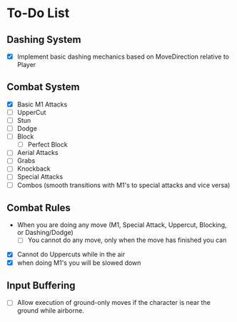 # To-Do List

## Dashing System
- [x] Implement basic dashing mechanics based on MoveDirection relative to Player

## Combat System
- [x] Basic M1 Attacks
- [ ] UpperCut
- [ ] Stun
- [ ] Dodge
- [ ] Block
    - [ ] Perfect Block
- [ ] Aerial Attacks
- [ ] Grabs
- [ ] Knockback
- [ ] Special Attacks
- [ ] Combos (smooth transitions with M1's to special attacks and vice versa)

## Combat Rules
- When you are doing any move (M1, Special Attack, Uppercut, Blocking, or Dashing/Dodge)
    - [ ] You cannot do any move, only when the move has finished you can
- [x] Cannot do Uppercuts while in the air
- [x] when doing M1's you will be slowed down

## Input Buffering
- [ ] Allow execution of ground-only moves if the character is near the ground while airborne.